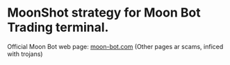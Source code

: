 # MoonShot strategy for Moon Bot Trading terminal. 
Official Moon Bot web page: [moon-bot.com](https://moon-bot.com) (Other pages ar scams, inficed with trojans)
